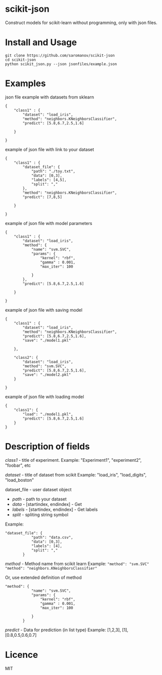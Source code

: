# scikit-json

Construct models for scikit-learn without programming, only with json files.

# Install and Usage

``` 
git clone https://github.com/saromanov/scikit-json
cd scikit-json
python scikit_json.py --json jsonfiles/example.json
```

# Examples
json file example with datasets from sklearn
```
{
    "class1" : {
        "dataset": "load_iris", 
        "method": "neighbors.KNeighborsClassifier",
        "predict": [5.8,6.7,2.5,1.6]

    }

}
```

example of json file with link to your dataset
```
{
    "class1" : {
        "dataset_file": {
            "path": "./toy.txt",
            "data": [0,3],
            "labels": [4,5],
            "split": ","
        },
        "method": "neighbors.KNeighborsClassifier",
        "predict": [7,8,5]

    }

}

```

example of json file with model parameters
```
{
    "class1" : {
        "dataset": "load_iris", 
        "method": {
            "name": "svm.SVC",
            "params": {
                "kernel": "rbf",
                "gamma" : 0.001,
                "max_iter": 100

            }
        },
        "predict": [5.8,6.7,2.5,1.6]

    }

}
```

example of json file with saving model
```
{
    "class1" : {
        "dataset": "load_iris", 
        "method": "neighbors.KNeighborsClassifier",
        "predict": [5.8,6.7,2.5,1.6],
        "save": "./model1.pkl"

    },

    "class2": {
        "dataset": "load_iris", 
        "method": "svm.SVC",
        "predict": [5.8,6.7,2.5,1.6],
        "save": "./model2.pkl"
    }

}
```

example of json file with loading model
```
{
    "class1": {
        "load": "./model1.pkl",
        "predict": [5.8,6.7,2.5,1.6]
    }
}
```

# Description of fields
_class1_ - title of experiment.
Example: "Experiment1", "experiment2", "foobar", etc

_dataset_ - title of dataset from scikit
Example: "load_iris", "load_digits", "load_boston"

dataset_file - user dataset object
* _path_ - path to your dataset
* _data_ - [startindex, endindex] - Get 
* _labels_ - [startindex, endindex] - Get labels
* _split_ - spliting string symbol

Example:
``` 
"dataset_file": {
            "path": "data.csv",
            "data": [0,3],
            "labels": [4],
            "split": ","
        }
```

_method_ - Method name from scikit learn
Example: 
``` "method": "svm.SVC" ```
``` "method": "neighbors.KNeighborsClassifier"```

Or, use extended definition of method
```
"method": {
            "name": "svm.SVC",
            "params": {
                "kernel": "rbf",
                "gamma" : 0.001,
                "max_iter": 100

            }
        }
```

_predict_ - Data for prediction (in list type)
Example: [1,2,3], [1], [0.8,0.5,0.6,0.7]

# Licence
MIT
